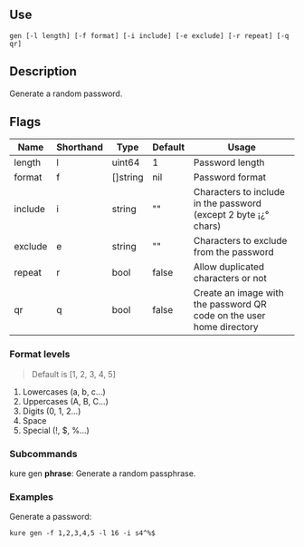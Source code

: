 ## Use

`gen [-l length] [-f format] [-i include] [-e exclude] [-r repeat] [-q qr]`

## Description

Generate a random password.

## Flags 

|  Name     | Shorthand |     Type      |    Default    |                           Usage                                       |
|-----------|-----------|---------------|---------------|-----------------------------------------------------------------------|
| length    | l         | uint64        | 1             | Password length                                                       |
| format    | f         | []string      | nil           | Password format                                                       |
| include   | i         | string        | ""            | Characters to include in the password (except 2 byte ¡¿° chars)       |
| exclude   | e         | string        | ""            | Characters to exclude from the password                               |
| repeat    | r         | bool          | false         | Allow duplicated characters or not                                    |
| qr        | q         | bool          | false         | Create an image with the password QR code on the user home directory  |

### Format levels

> Default is [1, 2, 3, 4, 5]

1. Lowercases (a, b, c...)
2. Uppercases (A, B, C...)
3. Digits (0, 1, 2...)
4. Space
5. Special (!, $, %...)

### Subcommands

kure gen **phrase**: Generate a random passphrase.

### Examples

Generate a password:
```
kure gen -f 1,2,3,4,5 -l 16 -i s4^%$
```